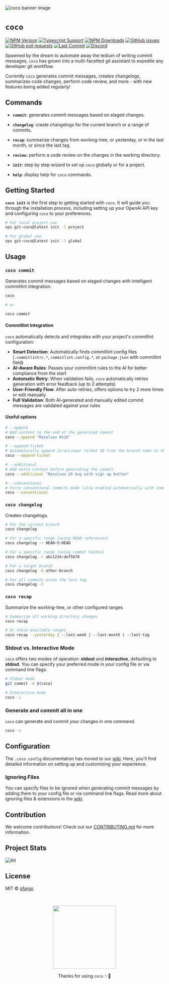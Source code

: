 ![coco banner image](https://repository-images.githubusercontent.com/663130268/2fc2b7a1-2626-4f9a-9938-a5b410db1b0e)

# `coco`

[![NPM Version](https://img.shields.io/npm/v/git-coco.svg)](https://www.npmjs.com/package/git-coco)
[![Typescript Support](https://img.shields.io/npm/types/git-coco.svg)](https://www.npmjs.com/package/git-coco)
[![NPM Downloads](https://img.shields.io/npm/dt/git-coco.svg)](https://www.npmjs.com/package/git-coco)
[![GitHub issues](https://img.shields.io/github/issues/gfargo/coco)](https://github.com/gfargo/coco/issues)
[![GitHub pull requests](https://img.shields.io/github/issues-pr/gfargo/coco)](https://github.com/gfargo/coco/pulls)
[![Last Commit](https://img.shields.io/github/last-commit/gfargo/coco)](https://github.com/gfargo/coco/tree/main)
[![Discord](https://img.shields.io/discord/1176716060825767948)](https://discord.gg/KGu9nE9Ejx)

Spawned by the dream to automate away the tedium of writing commit messages, `coco` has grown into a multi-facetted git assistant to expedite any developer git workflow.

Currently `coco` generates commit messages, creates changelogs, summarizes code changes, perform code review, and more - with new features being added regularly!

## Commands

- **`commit`**: generates commit messages based on staged changes.

- **`changelog`**: create changelogs for the current branch or a range of commits.

- **`recap`**: summarize changes from working-tree, or yesterday, or in the last month, or since the last tag.

- **`review`**: perform a code review on the changes in the working directory.

- **`init`**: step by step wizard to set up `coco` globally or for a project.

- **`help`**: display help for `coco` commands.

## Getting Started

**`coco init`** is the first step to getting started with `coco`. It will guide you through the installation process, including setting up your OpenAI API key and configuring `coco` to your preferences.

```bash
# For local project use
npx git-coco@latest init -l project

# For global use
npx git-coco@latest init -l global
```

## Usage

### **`coco commit`**

Generates commit messages based on staged changes with intelligent commitlint integration.

```bash
coco

# or 

coco commit
```

#### Commitlint Integration

`coco` automatically detects and integrates with your project's commitlint configuration:

- **Smart Detection**: Automatically finds commitlint config files (`.commitlintrc.*`, `commitlint.config.*`, or `package.json` with commitlint field)
- **AI-Aware Rules**: Passes your commitlint rules to the AI for better compliance from the start
- **Automatic Retry**: When validation fails, `coco` automatically retries generation with error feedback (up to 2 attempts)
- **User-Friendly Flow**: After auto-retries, offers options to try 2 more times or edit manually
- **Full Validation**: Both AI-generated and manually edited commit messages are validated against your rules

#### Useful options

```bash
# --append
# Add content to the end of the generated commit
coco --append "Resolves #128"

# --append-ticket
# Automatically append Jira/Linear ticket ID from the branch name to the commit message 
coco --append-ticket

# --additional
# Add extra context before generating the commit
coco --additional "Resolves UX bug with sign up button"

# --conventional
# Force conventional commits mode (also enabled automatically with commitlint config)
coco --conventional
```

### **`coco changelog`**

Creates changelogs.

```bash
# For the current branch
coco changelog

# For a specific range (using HEAD references)
coco changelog -r HEAD~5:HEAD

# For a specific range (using commit hashes)
coco changelog -r abc1234:def5678

# For a target branch
coco changelog -b other-branch

# For all commits since the last tag
coco changelog -t
```

### **`coco recap`**

Summarize the working-tree, or other configured ranges

```bash
# Summarize all working directory changes
coco recap

# Or these available ranges
coco recap --yesterday | --last-week | --last-month | --last-tag
```

### Stdout vs. Interactive Mode

`coco` offers two modes of operation: **stdout** and **interactive**, defaulting to **stdout**. You can specify your preferred mode in your config file or via command line flags.

```bash
# Stdout mode
git commit -m $(coco)

# Interactive mode
coco -i
```

### Generate and commit all in one

`coco` can generate and commit your changes in one command.

```bash
coco -s
```

## Configuration

The `.coco.config` documentation has moved to our [wiki](https://github.com/gfargo/coco/wiki/Config-Overview). Here, you'll find detailed information on setting up and customizing your experience.

### **Ignoring Files**

You can specify files to be ignored when generating commit messages by adding them to your config file or via command line flags.  Read more about ignoring files & extensions in the [wiki](https://github.com/gfargo/coco/wiki/Ignoring-Files-&-Extensions).

## Contribution

We welcome contributions! Check out our [CONTRIBUTING.md](CONTRIBUTING.md) for more information.

## Project Stats

![Alt](https://repobeats.axiom.co/api/embed/ea76b881139f16595a343046d4f2bc9125a47e26.svg "Repobeats analytics image")

## License

MIT © [gfargo](https://github.com/gfargo/)

<div style="text-align:center; padding-top: 2rem;">
<img src="https://coco.griffen.codes/mascott/mascott_d.png" width="200px">
<p>Thanks for using <code>coco</code> ✨💜</p>
</div>
